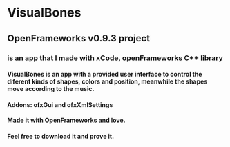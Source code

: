 # VisualBones

## OpenFrameworks v0.9.3 project

### is an app that I made with xCode, openFrameworks C++ library
#### VisualBones is an app with a provided user interface to control the diferent kinds of shapes, colors and position, meanwhile the shapes move according to the music. 

#### Addons: ofxGui and ofxXmlSettings

#### Made it with OpenFrameworks and love.
#### Feel free to download it and prove it.
